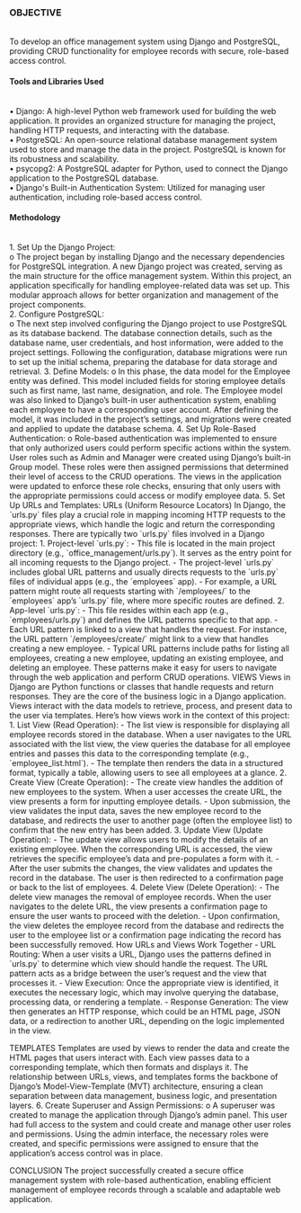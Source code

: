 <h3><b>OBJECTIVE</b> </h3> <br>
To develop an office management system using Django and PostgreSQL, providing CRUD functionality for employee records with secure, role-based access control. <br>
<h4>Tools and Libraries Used</h4> <br>
•	Django: A high-level Python web framework used for building the web application. It provides an organized structure for managing the project, handling HTTP requests, and interacting with the database. <br>
•	PostgreSQL: An open-source relational database management system used to store and manage the data in the project. PostgreSQL is known for its robustness and scalability. <br>
•	psycopg2: A PostgreSQL adapter for Python, used to connect the Django application to the PostgreSQL database. <br>
•	Django's Built-in Authentication System: Utilized for managing user authentication, including role-based access control. <br>
<h4>Methodology</h4> <br>
1.	Set Up the Django Project: <br>
o	The project began by installing Django and the necessary dependencies for PostgreSQL integration. A new Django project was created, serving as the main structure for the office management system. Within this project, an application specifically for handling employee-related data was set up. This modular approach allows for better organization and management of the project components. <br>
2.	Configure PostgreSQL: <br>
o	The next step involved configuring the Django project to use PostgreSQL as its database backend. The database connection details, such as the database name, user credentials, and host information, were added to the project settings. Following the configuration, database migrations were run to set up the initial schema, preparing the database for data storage and retrieval.
3.	Define Models:
o	In this phase, the data model for the Employee entity was defined. This model included fields for storing employee details such as first name, last name, designation, and role. The Employee model was also linked to Django’s built-in user authentication system, enabling each employee to have a corresponding user account. After defining the model, it was included in the project’s settings, and migrations were created and applied to update the database schema.
4.	Set Up Role-Based Authentication:
o	Role-based authentication was implemented to ensure that only authorized users could perform specific actions within the system. User roles such as Admin and Manager were created using Django’s built-in Group model. These roles were then assigned permissions that determined their level of access to the CRUD operations. The views in the application were updated to enforce these role checks, ensuring that only users with the appropriate permissions could access or modify employee data.
5.	Set Up URLs and Templates:
URLs (Uniform Resource Locators)
In Django, the `urls.py` files play a crucial role in mapping incoming HTTP requests to the appropriate views, which handle the logic and return the corresponding responses. There are typically two `urls.py` files involved in a Django project:
1. Project-level `urls.py`:
   - This file is located in the main project directory (e.g., `office_management/urls.py`). It serves as the entry point for all incoming requests to the Django project.
   - The project-level `urls.py` includes global URL patterns and usually directs requests to the `urls.py` files of individual apps (e.g., the `employees` app).
   - For example, a URL pattern might route all requests starting with `/employees/` to the `employees` app’s `urls.py` file, where more specific routes are defined.
2. App-level `urls.py`:
   - This file resides within each app (e.g., `employees/urls.py`) and defines the URL patterns specific to that app.
   - Each URL pattern is linked to a view that handles the request. For instance, the URL pattern `/employees/create/` might link to a view that handles creating a new employee.
   - Typical URL patterns include paths for listing all employees, creating a new employee, updating an existing employee, and deleting an employee. These patterns make it easy for users to navigate through the web application and perform CRUD operations.
VIEWS
Views in Django are Python functions or classes that handle requests and return responses. They are the core of the business logic in a Django application. Views interact with the data models to retrieve, process, and present data to the user via templates. Here’s how views work in the context of this project:
1. List View (Read Operation):
   - The list view is responsible for displaying all employee records stored in the database. When a user navigates to the URL associated with the list view, the view queries the database for all employee entries and passes this data to the corresponding template (e.g., `employee_list.html`).
   - The template then renders the data in a structured format, typically a table, allowing users to see all employees at a glance.
2. Create View (Create Operation):
   - The create view handles the addition of new employees to the system. When a user accesses the create URL, the view presents a form for inputting employee details.
   - Upon submission, the view validates the input data, saves the new employee record to the database, and redirects the user to another page (often the employee list) to confirm that the new entry has been added.
3. Update View (Update Operation):
   - The update view allows users to modify the details of an existing employee. When the corresponding URL is accessed, the view retrieves the specific employee’s data and pre-populates a form with it.
   - After the user submits the changes, the view validates and updates the record in the database. The user is then redirected to a confirmation page or back to the list of employees.
4. Delete View (Delete Operation):
   - The delete view manages the removal of employee records. When the user navigates to the delete URL, the view presents a confirmation page to ensure the user wants to proceed with the deletion.
   - Upon confirmation, the view deletes the employee record from the database and redirects the user to the employee list or a confirmation page indicating the record has been successfully removed.
How URLs and Views Work Together
- URL Routing: When a user visits a URL, Django uses the patterns defined in `urls.py` to determine which view should handle the request. The URL pattern acts as a bridge between the user’s request and the view that processes it.
- View Execution: Once the appropriate view is identified, it executes the necessary logic, which may involve querying the database, processing data, or rendering a template.
- Response Generation: The view then generates an HTTP response, which could be an HTML page, JSON data, or a redirection to another URL, depending on the logic implemented in the view.



TEMPLATES
Templates are used by views to render the data and create the HTML pages that users interact with. Each view passes data to a corresponding template, which then formats and displays it. The relationship between URLs, views, and templates forms the backbone of Django’s Model-View-Template (MVT) architecture, ensuring a clean separation between data management, business logic, and presentation layers.
6.	Create Superuser and Assign Permissions:
o	A superuser was created to manage the application through Django’s admin panel. This user had full access to the system and could create and manage other user roles and permissions. Using the admin interface, the necessary roles were created, and specific permissions were assigned to ensure that the application’s access control was in place.

CONCLUSION
The project successfully created a secure office management system with role-based authentication, enabling efficient management of employee records through a scalable and adaptable web application.
